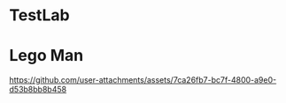 # TestLab

# Lego Man
https://github.com/user-attachments/assets/7ca26fb7-bc7f-4800-a9e0-d53b8bb8b458
